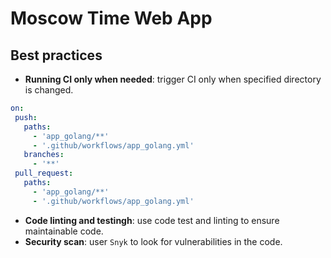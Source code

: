 # Moscow Time Web App

## Best practices

- **Running CI only when needed**: trigger CI only when specified directory is changed.

 ```yml
on:
  push:
    paths:
      - 'app_golang/**'
      - '.github/workflows/app_golang.yml'
    branches:
      - '**'
  pull_request:
    paths:
      - 'app_golang/**'
      - '.github/workflows/app_golang.yml'
 ```

- **Code linting and testingh**: use code test and linting to ensure maintainable code.
- **Security scan**: user `Snyk` to look for vulnerabilities in the code.
